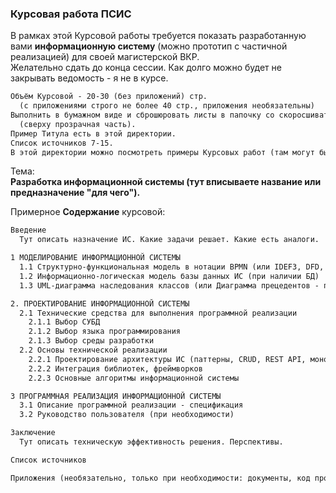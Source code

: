 ### Курсовая работа ПСИС  

В рамках этой Курсовой работы требуется показать разработанную вами **информационную систему** (можно прототип с частичной реализацией) для своей магистерской ВКР.  
Желательно сдать до конца сессии. Как долго можно будет не закрывать ведомость - я не в курсе.  

```txt
Объём Курсовой - 20-30 (без приложений) стр.  
  (с приложениями строго не более 40 стр., приложения необязательны)  
Выполнить в бумажном виде и сброшюровать листы в папочку со скоросшивателем  
  (сверху прозрачная часть).  
Пример Титула есть в этой директории.  
Список источников 7-15.  
В этой директории можно посмотреть примеры Курсовых работ (там могут быть недочёты).  
```

Тема:  
**Разработка информационной системы (тут вписываете название или предназначение "для чего").**  

Примерное **Содержание** курсовой:  

```txt
Введение  
  Тут описать назначение ИС. Какие задачи решает. Какие есть аналоги.  

1 МОДЕЛИРОВАНИЕ ИНФОРМАЦИОННОЙ СИСТЕМЫ  
  1.1 Структурно-функциональная модель в нотации BPMN (или IDEF3, DFD, IDEF0 - по вашему выбору)  
  1.2 Информационно-логическая модель базы данных ИС (при наличии БД)  
  1.3 UML-диаграмма наследования классов (или Диаграмма прецедентов - по вашему выбору)  

2. ПРОЕКТИРОВАНИЕ ИНФОРМАЦИОННОЙ СИСТЕМЫ  
  2.1 Технические средства для выполнения программной реализации  
    2.1.1 Выбор СУБД  
    2.1.2 Выбор языка программирования  
    2.1.3 Выбор среды разработки  
  2.2 Основы технической реализации  
    2.2.1 Проектирование архитектуры ИС (паттерны, CRUD, REST API, монолит/микросервисы)  
    2.2.2 Интеграция библиотек, фреймворков  
    2.2.3 Основные алгоритмы информационной системы  

3 ПРОГРАММНАЯ РЕАЛИЗАЦИЯ ИНФОРМАЦИОННОЙ СИСТЕМЫ  
  3.1 Описание программной реализации - спецификация  
  3.2 Руководство пользователя (при необходимости)  

Заключение  
  Тут описать техническую эффективность решения. Перспективы.  

Список источников

Приложения (необязательно, только при необходимости: документы, код программы)  

```
